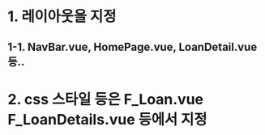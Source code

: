 # 1. 레이아웃을 지정
## 1-1. NavBar.vue, HomePage.vue, LoanDetail.vue 등..

# 2. css 스타일 등은 F_Loan.vue F_LoanDetails.vue 등에서 지정